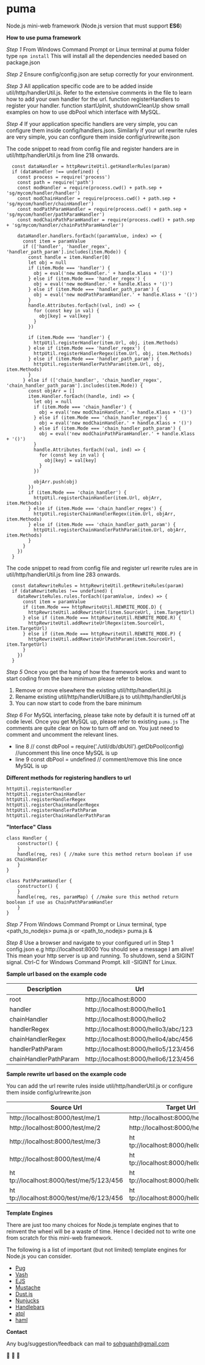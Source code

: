 # puma
Node.js mini-web framework (Node.js version that must support **ES6**)

**How to use puma framework**

*Step 1*
From Windows Command Prompt or Linux terminal at puma folder type ```npm install```
This will install all the dependencies needed based on package.json

*Step 2*
Ensure config/config.json are setup correctly for your environment.

*Step 3*
All application specific code are to be added inside util/http/handlerUtil.js. Refer to the extensive comments in the file to learn how to add your own handler for the url. function registerHandlers to register your handler. function startUpInit, shutdownCleanUp show small examples on how to use dbPool which interface with MySQL.

*Step 4*
If your application specific handlers are very simple, you can configure them inside config/handlers.json. Similarly if your url rewrite rules are very simple, you can configure them inside config/urlrewrite.json

The code snippet to read from config file and register handers are in util/http/handlerUtil.js from line 218 onwards.
```
  const dataHandler = httpRewriteUtil.getHandlerRules(param)
  if (dataHandler !== undefined) {
    const process = require('process')
    const path = require('path')
    const modHandler = require(process.cwd() + path.sep + 'sg/mycom/handler/handler')
    const modChainHandler = require(process.cwd() + path.sep + 'sg/mycom/handler/chainHandler')
    const modPathParamHandler = require(process.cwd() + path.sep + 'sg/mycom/handler/pathParamHandler')
    const modChainPathParamHandler = require(process.cwd() + path.sep + 'sg/mycom/handler/chainPathParamHandler')

    dataHandler.handlers.forEach((paramValue, index) => {
      const item = paramValue
      if (['handler', 'handler_regex', 'handler_path_param'].includes(item.Mode)) {
        const handle = item.Handler[0]
        let obj = null
        if (item.Mode === 'handler') {
          obj = eval('new modHandler.' + handle.Klass + '()')
        } else if (item.Mode === 'handler_regex') {
          obj = eval('new modHandler.' + handle.Klass + '()')
        } else if (item.Mode === 'handler_path_param') {
          obj = eval('new modPathParamHandler.' + handle.Klass + '()')
        }
        handle.Attributes.forEach((val, ind) => {
          for (const key in val) {
            obj[key] = val[key]
          }
        })

        if (item.Mode === 'handler') {
          httpUtil.registerHandler(item.Url, obj, item.Methods)
        } else if (item.Mode === 'handler_regex') {
          httpUtil.registerHandlerRegex(item.Url, obj, item.Methods)
        } else if (item.Mode === 'handler_path_param') {
          httpUtil.registerHandlerPathParam(item.Url, obj, item.Methods)
        }
      } else if (['chain_handler', 'chain_handler_regex', 'chain_handler_path_param'].includes(item.Mode)) {
        const objArr = []
        item.Handler.forEach((handle, ind) => {
          let obj = null
          if (item.Mode === 'chain_handler') {
            obj = eval('new modChainHandler.' + handle.Klass + '()')
          } else if (item.Mode === 'chain_handler_regex') {
            obj = eval('new modChainHandler.' + handle.Klass + '()')
          } else if (item.Mode === 'chain_handler_path_param') {
            obj = eval('new modChainPathParamHandler.' + handle.Klass + '()')
          }
          handle.Attributes.forEach((val, ind) => {
            for (const key in val) {
              obj[key] = val[key]
            }
          })

          objArr.push(obj)
        })
        if (item.Mode === 'chain_handler') {
          httpUtil.registerChainHandler(item.Url, objArr, item.Methods)
        } else if (item.Mode === 'chain_handler_regex') {
          httpUtil.registerChainHandlerRegex(item.Url, objArr, item.Methods)
        } else if (item.Mode === 'chain_handler_path_param') {
          httpUtil.registerChainHandlerPathParam(item.Url, objArr, item.Methods)
        }
      }
    })
  }
```

The code snippet to read from config file and register url rewrite rules are in util/http/handlerUtil.js from line 283 onwards.
```
  const dataRewriteRules = httpRewriteUtil.getRewriteRules(param)
  if (dataRewriteRules !== undefined) {
    dataRewriteRules.rules.forEach((paramValue, index) => {
      const item = paramValue
      if (item.Mode === httpRewriteUtil.REWRITE_MODE.D) {
        httpRewriteUtil.addRewriteUrl(item.SourceUrl, item.TargetUrl)
      } else if (item.Mode === httpRewriteUtil.REWRITE_MODE.R) {
        httpRewriteUtil.addRewriteUrlRegex(item.SourceUrl, item.TargetUrl)
      } else if (item.Mode === httpRewriteUtil.REWRITE_MODE.P) {
        httpRewriteUtil.addRewriteUrlPathParam(item.SourceUrl, item.TargetUrl)
      }
    })
  }
```

*Step 5*
Once you get the hang of how the framework works and want to start coding from the bare minimum please refer to below.
1. Remove or move elsewhere the existing util/http/handlerUtil.js
2. Rename existing util/http/handlerUtilBare.js to util/http/handlerUtil.js
3. You can now start to code from the bare minimum

*Step 6*
For MySQL interfacing, please take note by default it is turned off at code level. Once you get MySQL up, please refer to existing ```puma.js``` The comments are quite clear on how to turn off and on. You just need to comment and uncomment the relevant lines.
- line 8        // const dbPool = require('./util/db/dbUtil').getDbPool(config) //uncomment this line once MySQL is up
- line 9        const dbPool = undefined // comment/remove this line once MySQL is up


**Different methods for registering handlers to url**
```
httpUtil.registerHandler
httpUtil.registerChainHandler
httpUtil.registerHandlerRegex
httpUtil.registerChainHandlerRegex
httpUtil.registerHandlerPathParam
httpUtil.registerChainHandlerPathParam
```

**"Interface" Class**
```
class Handler {
    constructor() {
    }    
    handle(req, res) { //make sure this method return boolean if use as ChainHandler
    }
}

class PathParamHandler {
    constructor() {
    }    
    handle(req, res, paramMap) { //make sure this method return boolean if use as ChainPathParamHandler
    }
}
```

*Step 7*
From Windows Command Prompt or Linux terminal, type <path_to_nodejs> puma.js or <path_to_nodejs> puma.js &

*Step 8*
Use a browser and navigate to your configured url in Step 1 config.json e.g ht&#8203;tp://localhost:8000
You should see a message I am alive! This mean your http server is up and running.
To shutdown, send a SIGINT signal. Ctrl-C for Windows Command Prompt. kill -SIGINT <pid> for Linux.
  
**Sample url based on the example code**

| Description | Url |
| --- | --- |
| root | ht&#8203;tp://localhost:8000 |
| handler | ht&#8203;tp://localhost:8000/hello1 |
| chainHandler | ht&#8203;tp://localhost:8000/hello2 |
| handlerRegex | ht&#8203;tp://localhost:8000/hello3/abc/123 |
| chainHandlerRegex | ht&#8203;tp://localhost:8000/hello4/abc/456  |
| handlerPathParam | ht&#8203;tp://localhost:8000/hello5/123/456 | 
| chainHandlerPathParam | ht&#8203;tp://localhost:8000/hello6/123/456 | 

**Sample rewrite url based on the example code**

You can add the url rewrite rules inside util/http/handlerUtil.js or configure them inside config/urlrewrite.json

| Source Url | Target Url |
| --- | --- |
| ht&#8203;tp://localhost:8000/test/me/1 | ht&#8203;tp://localhost:8000/hello1 |
| ht&#8203;tp://localhost:8000/test/me/2 | ht&#8203;tp://localhost:8000/hello2 |
| ht&#8203;tp://localhost:8000/test/me/3 | ht&#8203;tp://localhost:8000/hello3/abc/123 |
| ht&#8203;tp://localhost:8000/test/me/4 | ht&#8203;tp://localhost:8000/hello4/abc/456  |
| ht&#8203;tp://localhost:8000/test/me/5/123/456 | ht&#8203;tp://localhost:8000/hello5/123/456 | 
| ht&#8203;tp://localhost:8000/test/me/6/123/456 | ht&#8203;tp://localhost:8000/hello6/123/456 |

**Template Engines**

There are just too many choices for Node.js template engines that to reinvent the wheel will be a waste of time. Hence I decided not to write one from scratch for this mini-web framework.

The following is a list of important (but not limited) template engines for Node.js you can consider.

- [Pug](https://github.com/pugjs/pug)
- [Vash](https://github.com/kirbysayshi/vash)  
- [EJS](https://github.com/tj/ejs)
- [Mustache](https://github.com/janl/mustache.js)
- [Dust.js](https://github.com/linkedin/dustjs)
- [Nunjucks](https://github.com/mozilla/nunjucks)
- [Handlebars](https://github.com/wycats/handlebars.js)
- [atpl](https://github.com/soywiz/atpl.js)
- [haml](https://github.com/tj/haml.js)

**Contact**

Any bug/suggestion/feedback can mail to sohguanh@gmail.com

:leopard: :leopard: :leopard:
